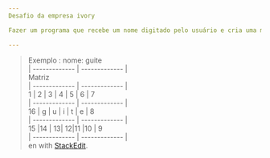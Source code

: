 ```yaml
---
Desafio da empresa ivory

Fazer um programa que recebe um nome digitado pelo usuário e cria uma matriz preenchida com o nome digitado ao centro e em seu entorno numeros inteiros de forma crescente no sentido horário. Após criar a matriz, exiba a mesma na tela. 

---
```


<blockquote>
<p>Exemplo : nome: guite<br>
| ------------- | ------------- |<br>
Matriz<br>
| ------------- | ------------- |<br>
1  | 2 | 3 | 4 | 5 | 6 | 7	<br>
| ------------- | ------------- |<br>
16 | g | u | i | t | e | 8<br>
| ------------- | ------------- |<br>
15 |14 | 13| 12|11 |10 | 9	<br>
| ------------- | ------------- |<br>
en with <a href="https://stackedit.io/">StackEdit</a>.</p>
</blockquote>

